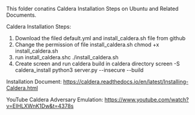 This folder conatins Caldera Installation Steps on Ubuntu and Related Documents.


Caldera Installation Steps:
1. Download the filed default.yml and install_caldera.sh file from github
2. Change the permission of file  install_caldera.sh
        chmod +x install_caldera.sh
3. run install_caldera.shc
        ./install_caldera.sh
4. Create screen and run caldera build in caldera directory 
         screen -S caldera_install
         python3 server.py --insecure --build


Installation Document: 
https://caldera.readthedocs.io/en/latest/Installing-Caldera.html


YouTube Caldera Adversary Emulation:
https://www.youtube.com/watch?v=EIHLXWnK1Dw&t=4378s
